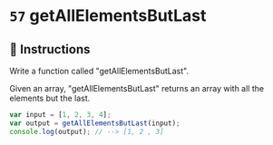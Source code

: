 # `57` getAllElementsButLast

## 📝 Instructions

Write a function called "getAllElementsButLast".

Given an array, "getAllElementsButLast" returns an array with all the elements but the last.


```Javascript
var input = [1, 2, 3, 4];
var output = getAllElementsButLast(input);
console.log(output); // --> [1, 2 , 3]
```